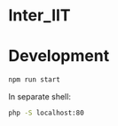 # Inter_IIT

# Development

```bash
npm run start
```

In separate shell:

```bash
php -S localhost:80
```
